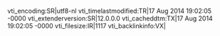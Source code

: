 vti_encoding:SR|utf8-nl
vti_timelastmodified:TR|17 Aug 2014 19:02:05 -0000
vti_extenderversion:SR|12.0.0.0
vti_cacheddtm:TX|17 Aug 2014 19:02:05 -0000
vti_filesize:IR|1117
vti_backlinkinfo:VX|
